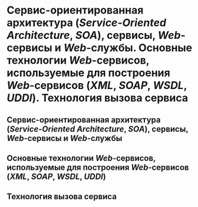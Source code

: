 Сервис-ориентированная архитектура (_Service-Oriented Architecture_, _SOA_),
сервисы, _Web_-сервисы и _Web_-службы.
Основные технологии _Web_-сервисов, используемые для построения _Web_-сервисов
(_XML_, _SOAP_, _WSDL_, _UDDI_).
Технология вызова сервиса
====

Сервис-ориентированная архитектура (_Service-Oriented Architecture_, _SOA_),
сервисы, _Web_-сервисы и _Web_-службы
----

Основные технологии _Web_-сервисов, используемые для построения _Web_-сервисов
(_XML_, _SOAP_, _WSDL_, _UDDI_)
----

Технология вызова сервиса
----
